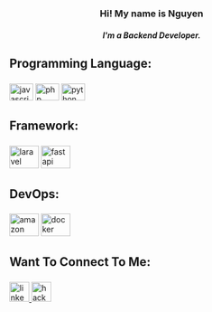 <h3 align="center">Hi! My name is Nguyen</h3>
<h5 align="center"><i>I'm a Backend Developer.</i></h5>

<h2 align="left">Programming Language:</h2>

###

<div align="left">
  <img src="https://cdn.jsdelivr.net/gh/devicons/devicon/icons/javascript/javascript-original.svg" height="30" width="42" alt="javascript logo"  />
  <img src="https://cdn.jsdelivr.net/gh/devicons/devicon/icons/php/php-original.svg" height="30" width="42" alt="php logo"  />
  <img src="https://cdn.jsdelivr.net/gh/devicons/devicon/icons/python/python-original.svg" height="30" width="42" alt="python logo"  />
</div>

###

###

<h2 align="left">Framework:</h2>

###

<div align="left">
  <img src="https://cdn.jsdelivr.net/gh/devicons/devicon@latest/icons/laravel/laravel-original.svg" height="40" width="52" alt="laravel logo"  />
  <img src="https://cdn.jsdelivr.net/gh/devicons/devicon@latest/icons/fastapi/fastapi-original.svg" height="40" width="52" alt="fastapi logo" />
</div>

###

<h2 align="left">DevOps:</h2>

###

<div align="left">
  <img src="https://cdn.jsdelivr.net/gh/devicons/devicon@latest/icons/amazonwebservices/amazonwebservices-original-wordmark.svg" height="40" width="52" alt="amazon logo" />
  <img src="https://cdn.jsdelivr.net/gh/devicons/devicon/icons/docker/docker-original.svg" height="40" width="52" alt="docker logo"  />
</div>

###

<h2 align="left">Want To Connect To Me:</h2>

###

<div align="left">
  <a href="https://www.linkedin.com/in/lphucnguyen/" target="_blank">
    <img src="https://img.shields.io/static/v1?message=LinkedIn&logo=linkedin&label=&color=0077B5&logoColor=white&labelColor=&style=for-the-badge" height="35" alt="linkedin logo"  />
  </a>
  <a href="https://leetcode.com/lphucnguyen/" target="_blank">
    <img src="https://img.shields.io/static/v1?message=LeetCode&logo=leetcode&label=&color=black&logoColor=d16c06&labelColor=&style=for-the-badge" height="35" alt="hackerrank logo"  />
  </a>
</div>

###

